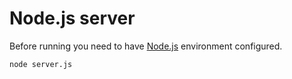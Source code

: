 # Node.js server

Before running you need to have [Node.js](https://nodejs.org/en/) environment configured.

```bash
node server.js
```